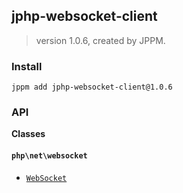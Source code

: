 ## jphp-websocket-client
> version 1.0.6, created by JPPM.


### Install
```
jppm add jphp-websocket-client@1.0.6
```

### API
**Classes**

#### `php\net\websocket`

- [`WebSocket`](classes/php/net/websocket/WebSocket.md)